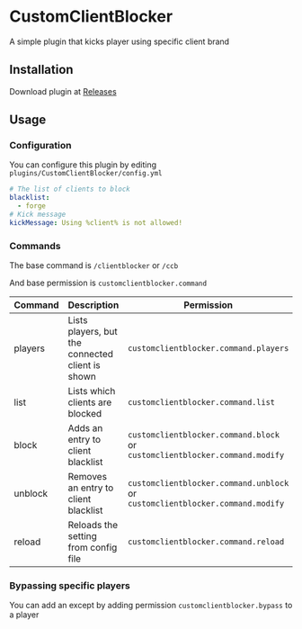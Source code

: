 # CustomClientBlocker

A simple plugin that kicks player using specific client brand
## Installation

Download plugin at [Releases](https://github.com/pikokr/CustomClientBlocker/releases)

## Usage

### Configuration

You can configure this plugin by editing `plugins/CustomClientBlocker/config.yml`

```yaml
# The list of clients to block
blacklist:
  - forge
# Kick message
kickMessage: Using %client% is not allowed!
```

### Commands

The base command is `/clientblocker` or `/ccb`

And base permission is `customclientblocker.command`

| Command | Description                                      | Permission                                                                     |
|---------|--------------------------------------------------|--------------------------------------------------------------------------------|
| players | Lists players, but the connected client is shown | `customclientblocker.command.players`                                          |
| list    | Lists which clients are blocked                  | `customclientblocker.command.list`                                             |
| block   | Adds an entry to client blacklist                | `customclientblocker.command.block` or `customclientblocker.command.modify`    |
| unblock | Removes an entry to client blacklist             | `customclientblocker.command.unblock`  or `customclientblocker.command.modify` |
| reload  | Reloads the setting from config file             | `customclientblocker.command.reload`                                           |

### Bypassing specific players

You can add an except by adding permission `customclientblocker.bypass` to a player
